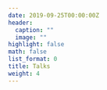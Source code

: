 ```yaml
---
date: 2019-09-25T00:00:00Z
header:
  caption: ""
  image: ""
highlight: false
math: false
list_format: 0
title: Talks
weight: 4
---
```


